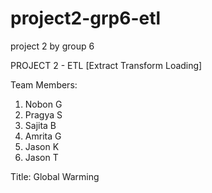 # project2-grp6-etl
project 2 by group 6

PROJECT 2 - ETL [Extract Transform Loading]

Team Members:
1. Nobon G
2. Pragya S
3. Sajita B
4. Amrita G
5. Jason K
6. Jason T

Title: Global Warming

